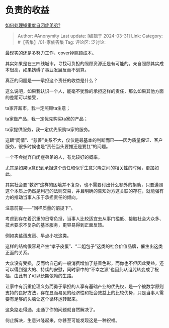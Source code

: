# 负责的收益
[如何处理掉重度自闭症弟弟?](https://www.zhihu.com/question/648449523/answer/3449911224)

> Author: #Anonymity
> Last update: [编辑于 2024-03-31]
> Link:
> Category: #【答集】/01-家族答集 
> Tag: 
> 评论区:
> 泛讨论:

最现实的还是多努力工作，cover掉照顾成本。

其实如果是在三四线城市，寻找可负担的照顾资源还是有可能的。亲自照顾其实成本很高，如果妨碍了事业发展反而不划算。

真正的问题是——承担这个责任的收益是什么？

这么说吧，如果我认识一个人，能毫不犹豫的承担这样的责任，那么如果其他方面的差距可以接受，

ta家开超市，我一定照顾ta生意；

ta家做产品，我一定优先购买ta家的产品；

ta家提供服务，我一定优先采购ta家的服务。

这跟“同情”、“慈善”关系不大，仅仅是最基本的判断而已——因为质量保证、客户服务，很多时候也是“责任当头要推还是要扛”的问题。

一个不会抛弃自闭症弟弟的人，有比较好的概率。

尤其是如果ta意识到承担这个责任和似乎生意兴隆之间的相关性的时候，更加如此。

其实社会要“救济”这样的困境并不复杂，也不需要付出什么额外的捐助，只要遵照这个本质上仍然是利己的法则交易，并且明确的告知对方这关联的存在，就能强有力的推动当事人乐于承担责任的倾向。

注意前提——“同样质量的前提下”。

考虑到存在着沉重的日常负担，当事人比较适宜去从事门槛低、接触社会大众多、技术要求不复杂的基本服务，更容易得到正面反馈。

例如卖盐蛋皮蛋、早点小吃这类。

这样的结构很容易产生“孝子皮蛋”、“二姐包子”这类的社会价值品牌，催生出这类正面的关系。

大众没有受损，反而给自己的一般消费增加了慈善色彩，而你也不但因此受益，还可以得到强大的、持续的安慰，同时家中的“不幸之源”也因此从诅咒转变成了祝福，由此有了可以长期依赖的生路。

让家中有沉重伦理义务而勇于承担的人享有基础产业的优先权，是一个被数学原则支持的良好方法，存在显而易见的经济性和社会效益上的比较优势，只是当事人需要有足够的头脑让这个循环运转起来。

这条路走得通，走通了你的问题就自然解决了。

何止解决，生意兴隆起来，你甚至可能发现这是一种祝福。